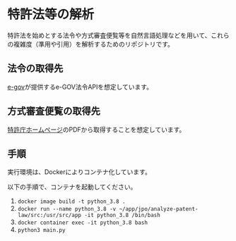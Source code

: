 # 特許法等の解析
特許法を始めとする法令や方式審査便覧等を自然言語処理などを用いて、これらの複雑度（準用や引用）を解析するためのリポジトリです。

## 法令の取得先
[e-gov](https://www.e-gov.go.jp/)が提供するe-GOV法令APIを想定しています。

## 方式審査便覧の取得先
[特許庁ホームページ](https://www.jpo.go.jp/system/laws/rule/guideline/hoshiki-shinsa-binran/index.html)のPDFから取得することを想定しています。

## 手順
実行環境は、Dockerによりコンテナ化しています。

以下の手順で、コンテナを起動してください。
1. `docker image build -t python_3.8 .`
1. `docker run --name python_3.8 -v ~/app/jpo/analyze-patent-law/src:/usr/src/app -it python_3.8 /bin/bash`
1. `docker container exec -it python_3.8 bash`
1. `python3 main.py`